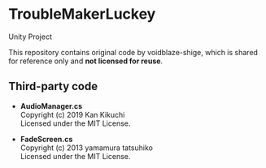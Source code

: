 # TroubleMakerLuckey
Unity Project

This repository contains original code by voidblaze-shige, which is shared for reference only and **not licensed for reuse**.

## Third-party code
- **AudioManager.cs**  
  Copyright (c) 2019 Kan Kikuchi  
  Licensed under the MIT License.

- **FadeScreen.cs**  
  Copyright (c) 2013 yamamura tatsuhiko  
  Licensed under the MIT License.
